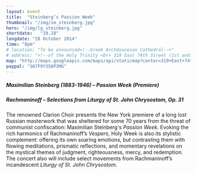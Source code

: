 ```yaml
---
layout: event
title:  "Steinberg’s Passion Week"
thumbnail: "/img/sm_steinberg.jpg"
hero: "/img/lg_steinberg.jpg"
shortdate:   "10.28"
longdate: "28 October 2014"
time: "8pm"
# location: "To be announced<!--Greek Archdiocesan Cathedral-->"
# address: "<!--of the Holy Trinity <br> 319 East 74th Street (1st and 2nd Avenues)-->"
map: "http://maps.googleapis.com/maps/api/staticmap?center=319+East+74th+Street+New York,+NY&zoom=9&size=700x300&visual_refresh=true&maptype=roadmap&markers=color:green%7Clabel:A%7C40.7698916,-73.9562465&sensor=false"
paypal: "S67F9Y356P3MG"
---
```


##### Maximilian Steinberg  (1883-1946) – Passion Week (Premiere)

##### Rachmaninoff – Selections from Liturgy of St. John Chrysostom, Op. 31

The renowned Clarion Choir presents the New York premiere of a long lost Russian masterwork that was sheltered for some 70 years from the threat of communist confiscation: Maximilian Steinberg's *Passion Week*.  Evoking the rich harmonics of Rachmaninoff’s *Vespers*, Holy Week is also its stylistic complement: offering its own soaring emotions, but contrasting them with flowing meditations, prismatic reflections, and momentary revelations on the mystical themes of judgment, righteousness, mercy, and redemption.  The concert also will include select movements from Rachmaninoff’s incandescent *Liturgy of St. John Chrysostom*.
